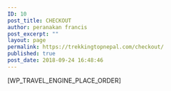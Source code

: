 ```yaml
---
ID: 10
post_title: CHECKOUT
author: peranakan francis
post_excerpt: ""
layout: page
permalink: https://trekkingtopnepal.com/checkout/
published: true
post_date: 2018-09-24 16:48:46
---
```

[WP_TRAVEL_ENGINE_PLACE_ORDER]